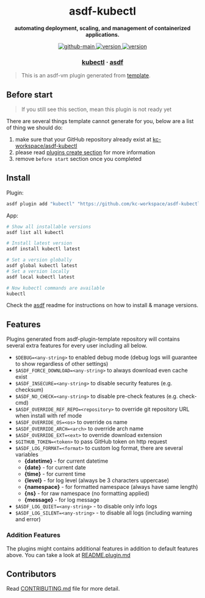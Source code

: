 <h1 align="center">
  asdf-kubectl
</h1>

<!-- Description section -->
<p align="center">
  <strong>automating deployment, scaling, and management of containerized applications.</strong>
</p>

<!-- Badges section -->
<p align="center">
  <a href="https://github.com/kc-workspace/asdf-kubectl/actions/workflows/main.yml">
    <img
      alt="github-main"
      src="https://img.shields.io/github/actions/workflow/status/kc-workspace/asdf-kubectl/main.yml?style=flat-square&logo=github">
  </a>
  <a href="https://github.com/kc-workspace/asdf-kubectl/releases">
    <img
      alt="version"
      src="https://img.shields.io/github/v/release/kc-workspace/asdf-kubectl?style=flat-square&logo=github">
  </a>
  <a href="https://github.com/kc-workspace/asdf-kubectl/commits/main">
    <img
      alt="version"
      src="https://img.shields.io/github/last-commit/kc-workspace/asdf-kubectl/main?style=flat-square&logo=github">
  </a>
</p>

<!-- Links section -->
<h3 align="center">
  <a href="https://kubernetes.io">kubectl</a>
  <span> · </span>
  <a href="https://asdf-vm.com">asdf</a>
</h3>

> This is an asdf-vm plugin generated from [template][template-gh].

## Before start

> If you still see this section, mean this plugin is not ready yet

There are several things template cannot generate for you,
below are a list of thing we should do:

1. make sure that your GitHub repository already exist at [kc-workspace/asdf-kubectl][plugin-gh]
2. please read [plugins create section][asdf-create-plugin] for more information
3. remove `before start` section once you completed

## Install

Plugin:

```sh
asdf plugin add "kubectl" "https://github.com/kc-workspace/asdf-kubectl.git"
```

App:

```sh
# Show all installable versions
asdf list all kubectl

# Install latest version
asdf install kubectl latest

# Set a version globally
asdf global kubectl latest
# Set a version locally
asdf local kubectl latest

# Now kubectl commands are available
kubectl
```

Check the [asdf][asdf-link] readme for instructions on
how to install & manage versions.

## Features

Plugins generated from asdf-plugin-template repository will
contains several extra features for every user including all below.

- `$DEBUG=<any-string>` to enabled debug mode (debug logs will guarantee to show regardless of other settings)
- `$ASDF_FORCE_DOWNLOAD=<any-string>` to always download even cache exist
- `$ASDF_INSECURE=<any-string>` to disable security features (e.g. checksum)
- `$ASDF_NO_CHECK=<any-string>` to disable pre-check features (e.g. check-cmd)
- `$ASDF_OVERRIDE_REF_REPO=<repository>` to override git repository URL when install with ref mode
- `$ASDF_OVERRIDE_OS=<os>` to override os name
- `$ASDF_OVERRIDE_ARCH=<arch>` to override arch name
- `$ASDF_OVERRIDE_EXT=<ext>` to override download extension
- `$GITHUB_TOKEN=<token>` to pass GitHub token on http request
- `$ASDF_LOG_FORMAT=<format>` to custom log format, there are several variables
  - **{datetime}** - for current datetime
  - **{date}** - for current date
  - **{time}** - for current time
  - **{level}** - for log level (always be 3 characters uppercase)
  - **{namespace}** - for formatted namespace (always have same length)
  - **{ns}** - for raw namespace (no formatting applied)
  - **{message}** - for log message
- `$ASDF_LOG_QUIET=<any-string>` - to disable only info logs
- `$ASDF_LOG_SILENT=<any-string>` - to disable all logs (including warning and error)

### Addition Features

The plugins might contains additional features
in addition to default features above.
You can take a look at [README.plugin.md][app-readme-md]

## Contributors

Read [CONTRIBUTING.md][contributing-md] file for more detail.

<!-- LINKS SECTION -->

[app-readme-md]: ./README.plugin.md
[contributing-md]: ./CONTRIBUTING.md
[plugin-gh]: https://github.com/kc-workspace/asdf-kubectl
[template-gh]: https://github.com/kc-workspace/asdf-plugin-template
[asdf-link]: https://github.com/asdf-vm/asdf
[asdf-create-plugin]: https://asdf-vm.com/plugins/create.html
